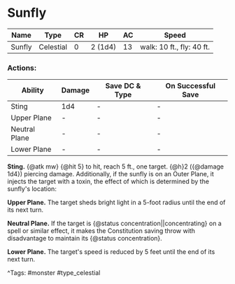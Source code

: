 # Sunfly

| Name | Type | CR | HP | AC | Speed |
|------|------|----|----|----|-------|
| Sunfly | Celestial | 0 | 2 (1d4) | 13 | walk: 10 ft., fly: 40 ft. |

### Actions:

| Ability | Damage | Save DC & Type | On Successful Save |
|---------|--------|----------------|--------------------|
| Sting | 1d4 | - | - |
| Upper Plane | - | - | - |
| Neutral Plane | - | - | - |
| Lower Plane | - | - | - |


**Sting.** {@atk mw} {@hit 5} to hit, reach 5 ft., one target. {@h}2 ({@damage 1d4}) piercing damage. Additionally, if the sunfly is on an Outer Plane, it injects the target with a toxin, the effect of which is determined by the sunfly's location:

**Upper Plane.** The target sheds bright light in a 5-foot radius until the end of its next turn.

**Neutral Plane.** If the target is {@status concentration||concentrating} on a spell or similar effect, it makes the Constitution saving throw with disadvantage to maintain its {@status concentration}.

**Lower Plane.** The target's speed is reduced by 5 feet until the end of its next turn.

^Tags: #monster #type_celestial